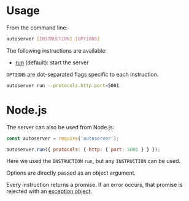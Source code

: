 # Usage

From the command line:

```bash
autoserver [INSTRUCTION] [OPTIONS]
```

The following instructions are available:
  - [run](run.md) (default): start the server

`OPTIONS` are dot-separated flags specific to each instruction.

```bash
autoserver run --protocols.http.port=5001
```

# Node.js

The server can also be used from Node.js:

<!-- eslint-disable strict, no-undef, unicorn/filename-case,
node/no-extraneous-require, import/no-extraneous-dependencies,
import/no-unresolved -->
```javascript
const autoserver = require('autoserver');

autoserver.run({ protocols: { http: { port: 5001 } } });
```

Here we used the `INSTRUCTION` `run`, but any `INSTRUCTION` can be used.

Options are directly passed as an object argument.

Every instruction returns a promise. If an error occurs, that promise is
rejected with an [exception object](error.md#exceptions).
